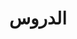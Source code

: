---
title: "الدروس"
draft: false
# page title background image
bg_image: "images/backgrounds/page-title.jpg"
# meta description
description : "هنا الدورات التي نقدمها لطلابنا"
---